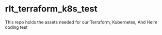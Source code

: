 # rlt_terraform_k8s_test
This repo holds the assets needed for our Terraform, Kubernetes, And Helm coding test
